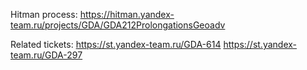 Hitman process: 
https://hitman.yandex-team.ru/projects/GDA/GDA212ProlongationsGeoadv

Related tickets: 
https://st.yandex-team.ru/GDA-614
https://st.yandex-team.ru/GDA-297
